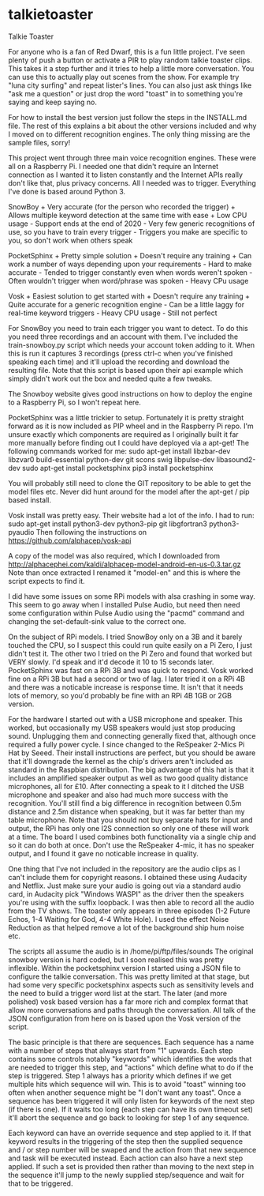 # talkietoaster
Talkie Toaster

For anyone who is a fan of Red Dwarf, this is a fun little project.  I've seen plenty of push a button or activate a PIR to play random talkie toaster clips.  This takes it a step further and it tries to help a little more conversation.  You can use this to actually play out scenes from the show.  For example try "luna city surfing" and repeat lister's lines.  You can also just ask things like "ask me a question" or just drop the word "toast" in to something you're saying and keep saying no.

For how to install the best version just follow the steps in the INSTALL.md file.  The rest of this explains a bit about the other versions included and why I moved on to different recognition engines.  The only thing missing are the sample files, sorry!

This project went through three main voice recognition engines.  These were all on a Raspberry Pi.  I needed one that didn't require an Internet connection as I wanted it to listen constantly and the Internet APIs really don't like that, plus privacy concerns.  All I needed was to trigger.  Everything I've done is based around Python 3.

  SnowBoy
    + Very accurate (for the person who recorded the trigger)
    + Allows multiple keyword detection at the same time with ease
    + Low CPU usage
    - Support ends at the end of 2020
    - Very few generic recognitions of use, so you have to train every trigger
    - Triggers you make are specific to you, so don't work when others speak
    
  PocketSphinx
    + Pretty simple solution
    + Doesn't require any training
    + Can work a number of ways depending upon your requirements
    - Hard to make accurate
    - Tended to trigger constantly even when words weren't spoken
    - Often wouldn't trigger when word/phrase was spoken
    - Heavy CPu usage
    
  Vosk
    + Easiest solution to get started with
    + Doesn't require any training
    + Quite accurate for a generic recognition engine
    - Can be a little laggy for real-time keyword triggers
    - Heavy CPU usage
    - Still not perfect
    
For SnowBoy you need to train each trigger you want to detect.  To do this you need three recordings and an account with them.  I've included the train-snowboy.py script which needs your account token adding to it.  When this is run it captures 3 recordings (press ctrl-c when you've finished speaking each time) and it'll upload the recording and download the resulting file.  Note that this script is based upon their api example which simply didn't work out the box and needed quite a few tweaks.

The Snowboy website gives good instructions on how to deploy the engine to a Raspberry Pi, so I won't repeat here.  

PocketSphinx was a little trickier to setup.  Fortunately it is pretty straight forward as it is now included as PIP wheel and in the Raspberry Pi repo.  I'm unsure exactly which components are required as I originally built it far more manually before finding out I could have deployed via a apt-get!  The following commands worked for me:
  sudo apt-get install libzbar-dev libzvar0 build-essential python-dev git scons swig libpulse-dev libasound2-dev
  sudo apt-get install pocketsphinx
  pip3 install pocketsphinx

You will probably still need to clone the GIT repository to be able to get the model files etc.  Never did hunt around for the model after the apt-get / pip based install.


Vosk install was pretty easy.  Their website had a lot of the info.  I had to run:
  sudo apt-get install python3-dev python3-pip git libgfortran3 python3-pyaudio
Then following the instructions on https://github.com/alphacep/vosk-api

A copy of the model was also required, which I downloaded from http://alphacephei.com/kaldi/alphacep-model-android-en-us-0.3.tar.gz  Note than once extracted I renamed it "model-en" and this is where the script expects to find it.

I did have some issues on some RPi models with alsa crashing in some way.  This seem to go away when I installed Pulse Audio, but need then need some configuration within Pulse Audio using the "pacmd" command and changing the set-default-sink value to the correct one.

On the subject of RPi models.  I tried SnowBoy only on a 3B and it barely touched the CPU, so I suspect this could run quite easily on a Pi Zero, I just didn't test it.  The other two I tried on the Pi Zero and found that worked but VERY slowly.  I'd speak and it'd decode it 10 to 15 seconds later.  PocketSphinx was fast on a RPi 3B and was quick to respond.  Vosk worked fine on a RPi 3B but had a second or two of lag.  I later tried it on a RPi 4B and there was a noticable increase is response time.  It isn't that it needs lots of memory, so you'd probably be fine with an RPi 4B 1GB or 2GB version.

For the hardware I started out with a USB microphone and speaker.  This worked, but occasionally my USB speakers would just stop producing sound.  Unplugging them and connecting generally fixed that, although once required a fully power cycle.  I since changed to the ReSpeaker 2-Mics Pi Hat by Seeed.  Their install instructions are perfect, but you should be aware that it'll downgrade the kernel as the chip's drivers aren't included as standard in the Raspbian distribution. The big advantage of this hat is that it includes an amplified speaker output as well as two good quality distance microphones, all for £10. After connecting a speak to it I ditched the USB microphone and speaker and also had much more success with the recognition.  You'll still find a big difference in recognition between 0.5m distance and 2.5m distance when speaking, but it was far better than my table microphone.  Note that you should not buy separate hats for input and output, the RPi has only one I2S connection so only one of these will work at a time.  The board I used combines both functionality via a single chip and so it can do both at once.  Don't use the ReSpeaker 4-mic, it has no speaker output, and I found it gave no noticable increase in quality.

One thing that I've not included in the repository are the audio clips as I can't include them for copyright reasons.  I obtained these using Audacity and Netflix.  Just make sure your audio is going out via a standard audio card, in Audacity pick "Windows WASPI" as the driver then the speakers you're using with the suffix loopback.  I was then able to record all the audio from the TV shows.  The toaster only appears in three episodes (1-2 Future Echos, 1-4 Waiting for God, 4-4 White Hole).  I used the effect Noise Reduction as that helped remove a lot of the background ship hum noise etc.

The scripts all assume the audio is in /home/pi/ftp/files/sounds The original snowboy version is hard coded, but I soon realised this was pretty inflexible.  Within the pocketsphinx version I started using a JSON file to configure the talkie conversation. This was pretty limited at that stage, but had some very specific pocketsphinx aspects such as sensitivity levels and the need to build a trigger word list at the start.  The later (and more polished) vosk based version has a far more rich and complex format that allow more conversations and paths through the conversation.  All talk of the JSON configuration from here on is based upon the Vosk version of the script.

The basic principle is that there are sequences.  Each sequence has a name with a number of steps that always start from "1" upwards.  Each step contains some controls notably "keywords" which identifies the words that are needed to trigger this step, and "actions" which define what to do if the step is triggered.  Step 1 always has a priority which defines if we get multiple hits which sequence will win.  This is to avoid "toast" winning too often when another sequence might be "I don't want any toast".  Once a sequence has been triggered it will only listen for keywords of the next step (if there is one).  If it waits too long (each step can have its own timeout set) it'll abort the sequence and go back to looking for step 1 of any sequence.

Each keyword can have an override sequence and step applied to it.  If that keyword results in the triggering of the step then the supplied sequence and / or step number will be swaped and the action from that new sequence and task will be executed instead.  Each action can also have a next step applied.  If such a set is provided then rather than moving to the next step in the sequence it'll jump to the newly supplied step/sequence and wait for that to be triggered.


